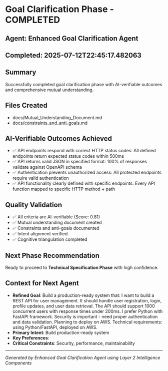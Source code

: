 # Goal Clarification Phase - COMPLETED

## Agent: Enhanced Goal Clarification Agent
## Completed: 2025-07-12T22:45:17.482063

## Summary
Successfully completed goal clarification phase with AI-verifiable outcomes and comprehensive mutual understanding.

## Files Created
- docs/Mutual_Understanding_Document.md
- docs/constraints_and_anti_goals.md

## AI-Verifiable Outcomes Achieved
- ✅ API endpoints respond with correct HTTP status codes: All defined endpoints return expected status codes within 500ms
- ✅ API returns valid JSON in specified format: 100% of responses validate against OpenAPI schema
- ✅ Authentication prevents unauthorized access: All protected endpoints require valid authentication
- ✅ API functionality clearly defined with specific endpoints: Every API function mapped to specific HTTP method + path

## Quality Validation
- ✅ All criteria are AI-verifiable (Score: 0.81)
- ✅ Mutual understanding document created
- ✅ Constraints and anti-goals documented
- ✅ Intent alignment verified
- ✅ Cognitive triangulation completed

## Next Phase Recommendation
Ready to proceed to **Technical Specification Phase** with high confidence.

## Context for Next Agent
- **Refined Goal**: Build a production-ready system that: I want to build a REST API for user management. It should handle user registration, login, profile updates, and user data retrieval. The API should support 1000 concurrent users with response times under 200ms. I prefer Python with FastAPI framework. Security is important - need proper authentication and data validation. Planning to deploy on AWS. Technical requirements: using Python/FastAPI, deployed on AWS.
- **Primary Intent**: Build production-ready system
- **Key Preferences**: 
- **Critical Constraints**: Security, performance, maintainability

---
*Generated by Enhanced Goal Clarification Agent using Layer 2 Intelligence Components*
